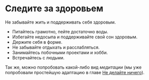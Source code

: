 # Следите за&nbsp;здоровьем

Не&nbsp;забывайте жить и&nbsp;поддерживать себя здоровым.

* Питайтесь грамотно, пейте достаточно воды.
* Избегайте недосыпа и&nbsp;поддерживайте свой сон здоровым.
* Держите себя в&nbsp;форме.
* Не&nbsp;забывайте отдыхать и&nbsp;расслабляться.
* Занимайтесь побочными проектами и&nbsp;хобби.
* Встречайтесь с&nbsp;людьми.

Так&nbsp;же, можно попробовать какой-либо вид *медитации* (мы&nbsp;уже попробовали простейшую адаптацию в&nbsp;главе [Не&nbsp;делайте ничего](technique-do-nothing.md)).
